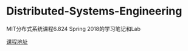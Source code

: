 # Distributed-Systems-Engineering

MIT分布式系统课程6.824 Spring 2018的学习笔记和Lab

[课程地址](https://pdos.csail.mit.edu/6.824/)
